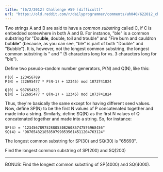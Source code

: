 ```yaml
---
title: "[6/2/2012] Challenge #59 [difficult]"
url: "https://old.reddit.com/r/dailyprogrammer/comments/uh040/622012_challenge_59_difficult/"
---
```


Two strings A and B are said to have a *common substring* called C, if C is embedded somewhere in both A and B. For instance, "ble" is a common substring for "Dou**ble**, double, toil and trouble" and "Fire burn and cauldron bub**ble**" (because, as you can see, "ble" is part of both "Double" and "Bubble"). It is, however, not the longest common substring, the longest common substring is " and " (5 characters long for vs. 3 characters long for "ble").

Define two pseudo-random number generators, P(N) and Q(N), like this:

    P(0) = 123456789
    P(N) = (22695477 * P(N-1) + 12345) mod 1073741824
    
    Q(0) = 987654321
    Q(N) = (22695477 * Q(N-1) + 12345) mod 1073741824
    
Thus, they're basically the same except for having different seed values. Now, define SP(N) to be the first N values of P concatenated together and made into a string. Similarly, define SQ(N) as the first N values of Q concatenated together and made into a string. So, for instance:

    SP(4) = "123456789752880530826085747576968456"
    SQ(4) = "987654321858507998535614511204763124"
    
The longest common substring for SP(30) and SQ(30) is "65693".

Find the longest common substring of SP(200) and SQ(200)

***

BONUS: Find the longest common substring of SP(4000) and SQ(4000).